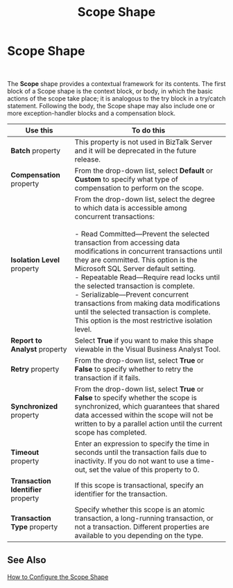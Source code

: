 ﻿---
title: Scope Shape
TOCTitle: Scope Shape
ms:assetid: ff3a3a49-526b-4e54-8071-ba82c801a281
ms:mtpsurl: https://msdn.microsoft.com/en-us/library/Aa562165(v=BTS.80)
ms:contentKeyID: 51533825
ms.date: 08/30/2017
mtps_version: v=BTS.80
f1_keywords:
- bts10.orch.shape.scope
---

# Scope Shape

 

The **Scope** shape provides a contextual framework for its contents. The first block of a Scope shape is the context block, or body, in which the basic actions of the scope take place; it is analogous to the try block in a try/catch statement. Following the body, the Scope shape may also include one or more exception-handler blocks and a compensation block.

<table>
<thead>
<tr class="header">
<th>Use this</th>
<th>To do this</th>
</tr>
</thead>
<tbody>
<tr class="odd">
<td><strong>Batch</strong> property</td>
<td>This property is not used in BizTalk Server and it will be deprecated in the future release.</td>
</tr>
<tr class="even">
<td><strong>Compensation</strong> property</td>
<td>From the drop-down list, select <strong>Default</strong> or <strong>Custom</strong> to specify what type of compensation to perform on the scope.</td>
</tr>
<tr class="odd">
<td><strong>Isolation Level</strong> property</td>
<td>From the drop-down list, select the degree to which data is accessible among concurrent transactions:<br />
<br />
- Read Committed—Prevent the selected transaction from accessing data modifications in concurrent transactions until they are committed. This option is the Microsoft SQL Server default setting.<br />
- Repeatable Read—Require read locks until the selected transaction is complete.<br />
- Serializable—Prevent concurrent transactions from making data modifications until the selected transaction is complete. This option is the most restrictive isolation level.</td>
</tr>
<tr class="even">
<td><strong>Report to Analyst</strong> property</td>
<td>Select <strong>True</strong> if you want to make this shape viewable in the Visual Business Analyst Tool.</td>
</tr>
<tr class="odd">
<td><strong>Retry</strong> property</td>
<td>From the drop-down list, select <strong>True</strong> or <strong>False</strong> to specify whether to retry the transaction if it fails.</td>
</tr>
<tr class="even">
<td><strong>Synchronized</strong> property</td>
<td>From the drop-down list, select <strong>True</strong> or <strong>False</strong> to specify whether the scope is synchronized, which guarantees that shared data accessed within the scope will not be written to by a parallel action until the current scope has completed.</td>
</tr>
<tr class="odd">
<td><strong>Timeout</strong> property</td>
<td>Enter an expression to specify the time in seconds until the transaction fails due to inactivity. If you do not want to use a time-out, set the value of this property to 0.</td>
</tr>
<tr class="even">
<td><strong>Transaction Identifier</strong> property</td>
<td>If this scope is transactional, specify an identifier for the transaction.</td>
</tr>
<tr class="odd">
<td><strong>Transaction Type</strong> property</td>
<td>Specify whether this scope is an atomic transaction, a long-running transaction, or not a transaction. Different properties are available to you depending on the type.</td>
</tr>
</tbody>
</table>


## See Also

[How to Configure the Scope Shape](https://msdn.microsoft.com/library/aa559692\(v=bts.80\))

